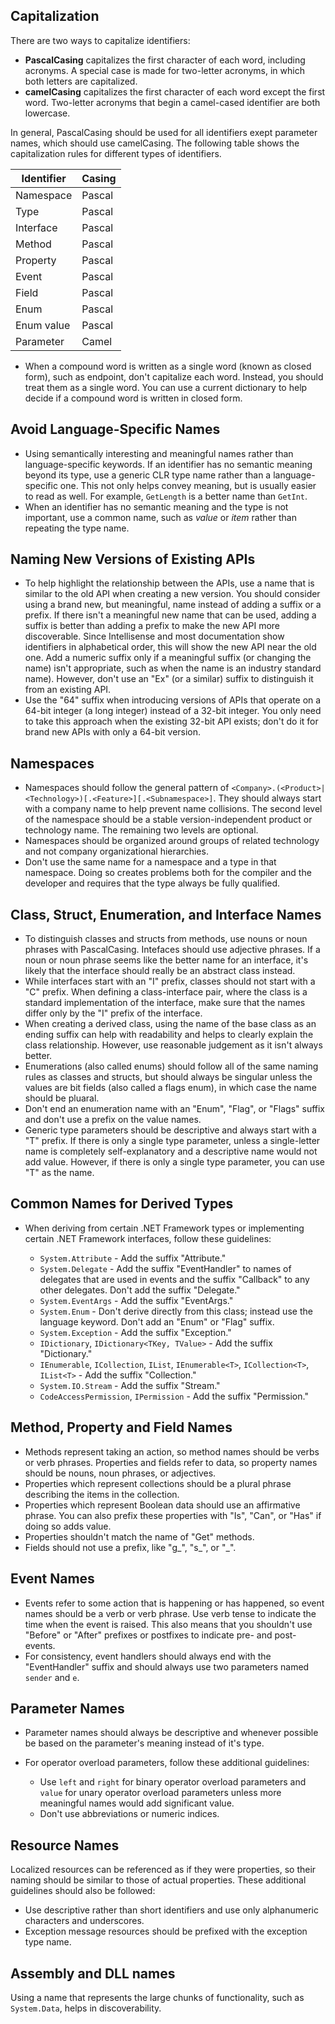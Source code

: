 ## Capitalization

There are two ways to capitalize identifiers:

- **PascalCasing** capitalizes the first character of each word, including acronyms. A special case is made for two-letter acronyms, in which both letters are capitalized.
- **camelCasing** capitalizes the first character of each word except the first word. Two-letter acronyms that begin a camel-cased identifier are both lowercase.

In general, PascalCasing should be used for all identifiers exept parameter names, which should use camelCasing. The following table shows the capitalization rules for different types of identifiers.

<table class="table table-condensed">
	<thead>
		<tr>
			<th>Identifier</th>
			<th>Casing</th>
		</tr>
	</thead>
	<tbody>
	    <tr>
	      <td>
	        Namespace
	      </td>
	      <td>
	        Pascal
	      </td>
	    </tr>
	    <tr>
	      <td>
	        Type
	      </td>
	      <td>
	        Pascal
	      </td>
	    </tr>
	    <tr>
	      <td>
	        Interface
	      </td>
	      <td>
	        Pascal
	      </td>
	    </tr>
	    <tr>
	      <td>
	        Method
	      </td>
	      <td>
	        Pascal
	      </td>
	    </tr>
	    <tr>
	      <td>
	        Property
	      </td>
	      <td>
	        Pascal
	      </td>
	    </tr>
	    <tr>
	      <td>
	        Event
	      </td>
	      <td>
	        Pascal
	      </td>
	    </tr>
	    <tr>
	      <td>
	        Field
	      </td>
	      <td>
	        Pascal
	      </td>
	    </tr>
	    <tr>
	      <td>
	        Enum
	      </td>
	      <td>
	        Pascal
	      </td>
	    </tr>
	    <tr>
	      <td>
	        Enum value
	      </td>
	      <td>
	        Pascal
	      </td>
	    </tr>
	    <tr>
	      <td>
	        Parameter
	      </td>
	      <td>
	        Camel
	      </td>
	    </tr>
	  </tbody>
</table>

- When a compound word is written as a single word (known as closed form), such as endpoint, don't capitalize each word. Instead, you should treat them as a single word. You can use a current dictionary to help decide if a compound word is written in closed form.

## Avoid Language-Specific Names

- Using semantically interesting and meaningful names rather than language-specific keywords. If an identifier has no semantic meaning beyond its type, use a generic CLR type name rather than a language-specific one. This not only helps convey meaning, but is usually easier to read as well. For example, `GetLength` is a better name than `GetInt`.
- When an identifier has no semantic meaning and the type is not important, use a common name, such as *value* or *item* rather than repeating the type name.

## Naming New Versions of Existing APIs

- To help highlight the relationship between the APIs, use a name that is similar to the old API when creating a new version. You should consider using a brand new, but meaningful, name instead of adding a suffix or a prefix. If there isn't a meaningful new name that can be used, adding a suffix is better than adding a prefix to make the new API more discoverable. Since Intellisense and most documentation show identifiers in alphabetical order, this will show the new API near the old one. Add a numeric suffix only if a meaningful suffix (or changing the name) isn't appropriate, such as when the name is an industry standard name). However, don't use an "Ex" (or a similar) suffix to distinguish it from an existing API.
- Use the "64" suffix when introducing versions of APIs that operate on a 64-bit integer (a long integer) instead of a 32-bit integer. You only need to take this approach when the existing 32-bit API exists; don't do it for brand new APIs with only a 64-bit version.

## Namespaces

- Namespaces should follow the general pattern of `<Company>.(<Product>|<Technology>)[.<Feature>][.<Subnamespace>]`. They should always start with a company name to help prevent name collisions. The second level of the namespace should be a stable version-independent product or technology name. The remaining two levels are optional.
- Namespaces should be organized around groups of related technology and not company organizational hierarchies.
- Don't use the same name for a namespace and a type in that namespace. Doing so creates problems both for the compiler and the developer and requires that the type always be fully qualified.

## Class, Struct, Enumeration, and Interface Names

- To distinguish classes and structs from methods, use nouns or noun phrases with PascalCasing. Intefaces should use adjective phrases. If a noun or noun phrase seems like the better name for an interface, it's likely that the interface should really be an abstract class instead.
- While interfaces start with an "I" prefix, classes should not start with a "C" prefix. When defining a class-interface pair, where the class is a standard implementation of the interface, make sure that the names differ only by the "I" prefix of the interface.
- When creating a derived class, using the name of the base class as an ending suffix can help with readability and helps to clearly explain the class relationship. However, use reasonable judgement as it isn't always better.
- Enumerations (also called enums) should follow all of the same naming rules as classes and structs, but should always be singular unless the values are bit fields (also called a flags enum), in which case the name should be pluaral.
- Don't end an enumeration name with an "Enum", "Flag", or "Flags" suffix and don't use a prefix on the value names.
- Generic type parameters should be descriptive and always start with a "T" prefix. If there is only a single type parameter, unless a single-letter name is completely self-explanatory and a descriptive name would not add value. However, if there is only a single type parameter, you can use "T" as the name.

## Common Names for Derived Types

- When deriving from certain .NET Framework types or implementing certain .NET Framework interfaces, follow these guidelines:

    - `System.Attribute` - Add the suffix "Attribute."
    - `System.Delegate` - Add the suffix "EventHandler" to names of delegates that are used in events and the suffix "Callback" to any other delegates. Don't add the suffix "Delegate."
    - `System.EventArgs` - Add the suffix "EventArgs."
    - `System.Enum` - Don't derive directly from this class; instead use the language keyword. Don't add an "Enum" or "Flag" suffix.
    - `System.Exception` - Add the suffix "Exception."
    - `IDictionary`, `IDictionary<TKey, TValue>` - Add the suffix "Dictionary."
    - `IEnumerable`, `ICollection`, `IList`, `IEnumerable<T>`, `ICollection<T>`, `IList<T>` - Add the suffix "Collection."
    - `System.IO.Stream` - Add the suffix "Stream."
    - `CodeAccessPermission`, `IPermission` - Add the suffix "Permission."

## Method, Property and Field Names

- Methods represent taking an action, so method names should be verbs or verb phrases. Properties and fields refer to data, so property names should be nouns, noun phrases, or adjectives.
- Properties which represent collections should be a plural phrase describing the items in the collection.
- Properties which represent Boolean data should use an affirmative phrase. You can also prefix these properties with "Is", "Can", or "Has" if doing so adds value.
- Properties shouldn't match the name of "Get" methods.
- Fields should not use a prefix, like "g\_", "s\_", or "\_".

## Event Names

- Events refer to some action that is happening or has happened, so event names should be a verb or verb phrase. Use verb tense to indicate the time when the event is raised. This also means that you shouldn't use "Before" or "After" prefixes or postfixes to indicate pre- and post-events.
- For consistency, event handlers should always end with the "EventHandler" suffix and should always use two parameters named `sender` and `e`.

## Parameter Names

- Parameter names should always be descriptive and whenever possible be based on the parameter's meaning instead of it's type.
- For operator overload parameters, follow these additional guidelines:

    - Use `left` and `right` for binary operator overload parameters and `value` for unary operator overload parameters unless more meaningful names would add significant value.
    - Don't use abbreviations or numeric indices.

## Resource Names

Localized resources can be referenced as if they were properties, so their naming should be similar to those of actual properties. These additional guidelines should also be followed:

- Use descriptive rather than short identifiers and use only alphanumeric characters and underscores.
- Exception message resources should be prefixed with the exception type name.

## Assembly and DLL names

Using a name that represents the large chunks of functionality, such as `System.Data`, helps in discoverability.
